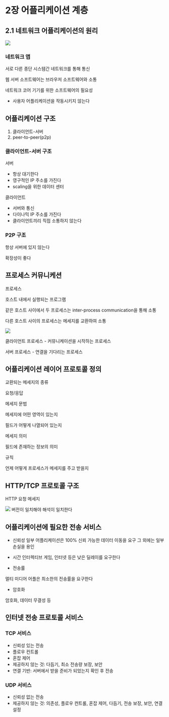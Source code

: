 # 2장 어플리케이션 계층

## 2.1 네트워크 어플리케이션의 원리

![](https://i.imgur.com/fmVQNbJ.png)
### 네트워크 앱

서로 다른 종단 시스템간 네트워크를 통해 통신

웹 서버 소프트웨어는 브라우저 소프트웨어와 소통

네트워크 코어 기기를 위한 소프트웨어의 필요성

- 사용자 어플리케이션을 작동시키지 않는다

## 어플리케이션 구조

1. 클라이언트-서버
2. peer-to-peer(p2p)

### 클라이언트-서버 구조

서버

- 항상 대기한다
- 영구적인 IP 주소를 가진다
- scaling을 위한 데이터 센터

클라이언트

- 서버와 통신
- 다이나믹 IP 주소를 가진다
- 클라이언트끼리 직접 소통하지 않는다

### P2P 구조

항상 서버에 있지 않는다

확장성이 좋다

## 프로세스 커뮤니케션

프로세스

호스트 내에서 실행되는 프로그램

같은 호스트 사이에서 두 프로세스는 inter-process communication을 통해 소통

다른 호스트 사이의 프로세스는 메세지를 교환하여 소통

![](https://i.imgur.com/9uZeD45.png)

클라이언트 프로세스 - 커뮤니케이션을 시작하는 프로세스

서버 프로세스 - 연결을 기다리는 프로세스

## 어플리케이션 레이어 프로토콜 정의

교환되는 메세지의 종류

요청/응답

메세지 문법

메세지에 어떤 영역이 있는지

필드가 어떻게 나열되어 있는지

메세지 의미

필드에 존재하는 정보의 의미

규칙

언제 어떻게 프로세스가 메세지를 주고 받을지

## HTTP/TCP 프로토콜 구조

HTTP 요청 메세지

![](https://i.imgur.com/Xr6vvIc.png)
버전이 일치해야 해석이 일치한다

## 어플리케이션에 필요한 전송 서비스

- 신뢰성
	일부 어플리케이션은 100% 신뢰 가능한 데이터 이동을 요구
	그 외에는 일부 손실을 용인

- 시간
	인터렉티브 게임, 인터넷 등은 낮은 딜레이를 요구한다

- 전송률

멀티 미디어 어플은 최소한의 전송률을 요구한다

- 암호화

암호화, 데이터 무결성 등

## 인터넷 전송 프로토콜 서비스

### TCP 서비스

- 신뢰성 있는 전송
- 플로우 컨트롤
- 혼잡 제어
- 제공하지 않는 것: 다듬기, 최소 전송량 보장, 보안
- 연결 기반: 서버에서 받을 준비가 되었는지 확인 후 전송

### UDP 서비스

- 신뢰성 없는 전송
- 제공하지 않는 것: 의존성, 플로우 컨트롤, 혼잡 제어, 다듬기, 전송 보장, 보안, 연결 설정